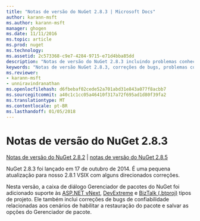 ```yaml
---
title: "Notas de versão do NuGet 2.8.3 | Microsoft Docs"
author: karann-msft
ms.author: karann-msft
manager: ghogen
ms.date: 11/11/2016
ms.topic: article
ms.prod: nuget
ms.technology: 
ms.assetid: 2c573368-c9e7-4284-9715-e71d4bba85dd
description: "Notas de versão do NuGet 2.8.3 incluindo problemas conhecidos, correções de bug, recursos adicionados e DCRs."
keywords: "Notas de versão NuGet 2.8.3, correções de bugs, problemas conhecidos, adicionaram recursos, DCRs"
ms.reviewer:
- karann-msft
- unniravindranathan
ms.openlocfilehash: d6fbebaf02cede52a701abd31e843a077f8acbb7
ms.sourcegitcommit: a40c1c1cc05a46410f317a72f695ad1d80f39fa2
ms.translationtype: MT
ms.contentlocale: pt-BR
ms.lasthandoff: 01/05/2018
---
```

# <a name="nuget-283-release-notes"></a>Notas de versão do NuGet 2.8.3

[Notas de versão do NuGet 2.8.2](../release-notes/nuget-2.8.2.md) | [notas de versão do NuGet 2.8.5](../release-notes/nuget-2.8.5.md)

NuGet 2.8.3 foi lançado em 17 de outubro de 2014. É uma pequena atualização para nosso 2.8.1 VSIX com alguns direcionados correções.

Nesta versão, a caixa de diálogo Gerenciador de pacotes do NuGet foi adicionado suporte às [ASP.NET vNext](http://www.asp.net/vnext), [DevExtreme](http://js.devexpress.com/) e [BizTalk (.btproj)](/biztalk/core/developing-biztalk-server-applications) tipos de projeto. Ele também inclui correções de bugs de confiabilidade relacionadas aos cenários de habilitar a restauração do pacote e salvar as opções do Gerenciador de pacote.
